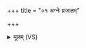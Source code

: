 +++
title = "०१ अग्नेः प्रजातम्"

+++
<details><summary>मूलम् (VS)</summary>

अ॒ग्नेः प्रजा॑तं॒ परि॒ यद्धिर॑ण्यम॒मृतं॑ द॒ध्रे अधि॒ मर्त्ये॑षु।  
य ए॑न॒द्वेद॒ स इदे॑नमर्हति ज॒रामृ॑त्युर्भवति॒ यो बि॒भर्ति॑ ॥
</details>